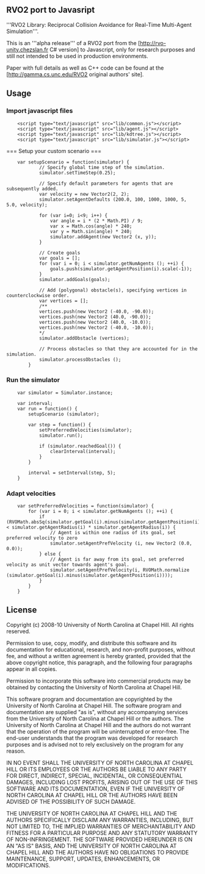 RVO2 port to Javasript
----------------------

'''RVO2 Library: Reciprocal Collision Avoidance for Real-Time Multi-Agent Simulation'''.

This is an '''alpha release''' of a RVO2 port from the [http://rvo-unity.chezslan.fr C# version] to Javascript, only for
research purposes and still not intended to be used in production environments.

Paper with full details as well as C++ code can be found at the [http://gamma.cs.unc.edu/RVO2 original authors' site].

Usage
-----

### Import javascript files

~~~~
	<script type="text/javascript" src="lib/common.js"></script>
	<script type="text/javascript" src="lib/agent.js"></script>
	<script type="text/javascript" src="lib/kdtree.js"></script>
	<script type="text/javascript" src="lib/simulator.js"></script>
~~~~

=== Setup your custom scenario ===

~~~~
	var setupScenario = function(simulator)	{
			// Specify global time step of the simulation.
			simulator.setTimeStep(0.25);
			
			// Specify default parameters for agents that are subsequently added.
			var velocity = new Vector2(2, 2);
			simulator.setAgentDefaults (200.0, 100, 1000, 1000, 5, 5.0, velocity);
			
			for (var i=0; i<9; i++) {
				var angle = i * (2 * Math.PI) / 9;
				var x = Math.cos(angle) * 240;
				var y = Math.sin(angle) * 240;
				simulator.addAgent(new Vector2 (x, y));
 			}
			
			// Create goals
			var goals = [];
			for (var i = 0; i < simulator.getNumAgents (); ++i) {
				goals.push(simulator.getAgentPosition(i).scale(-1));
			}
			simulator.addGoals(goals);
			
			// Add (polygonal) obstacle(s), specifying vertices in counterclockwise order.
			var vertices = [];
			/**
			vertices.push(new Vector2 (-40.0, -90.0));
			vertices.push(new Vector2 (40.0, -90.0));
			vertices.push(new Vector2 (40.0, -10.0));
			vertices.push(new Vector2 (-40.0, -10.0));
			*/
			simulator.addObstacle (vertices);
			
			// Process obstacles so that they are accounted for in the simulation.
			simulator.processObstacles ();
		}
~~~~

### Run the simulator

~~~~
	var simulator = Simulator.instance;
		
	var interval;
	var run = function() {
		setupScenario (simulator);
			
		var step = function() {
			setPreferredVelocities(simulator);
			simulator.run();
				
			if (simulator.reachedGoal()) {
				clearInterval(interval);
			}
		}
			
		interval = setInterval(step, 5);
	}
~~~~

### Adapt velocities

~~~~		
	var setPreferredVelocities = function(simulator) {
		for (var i = 0; i < simulator.getNumAgents (); ++i) {
			if (RVOMath.absSq(simulator.getGoal(i).minus(simulator.getAgentPosition(i))) < simulator.getAgentRadius(i) * simulator.getAgentRadius(i)) {
				// Agent is within one radius of its goal, set preferred velocity to zero
				simulator.setAgentPrefVelocity (i, new Vector2 (0.0, 0.0));
			} else {
				// Agent is far away from its goal, set preferred velocity as unit vector towards agent's goal.
				simulator.setAgentPrefVelocity(i, RVOMath.normalize (simulator.getGoal(i).minus(simulator.getAgentPosition(i))));
			}
		}
	}
~~~~	

License
-------

Copyright (c) 2008-10 University of North Carolina at Chapel Hill. All rights reserved.

Permission to use, copy, modify, and distribute this software and its documentation for educational, research, and non-profit purposes, without fee, and without a written agreement is hereby granted, provided that the above copyright notice, this paragraph, and the following four paragraphs appear in all copies.

Permission to incorporate this software into commercial products may be obtained by contacting the University of North Carolina at Chapel Hill.

This software program and documentation are copyrighted by the University of North Carolina at Chapel Hill. The software program and documentation are supplied "as is", without any accompanying services from the University of North Carolina at Chapel Hill or the authors. The University of North Carolina at Chapel Hill and the authors do not warrant that the operation of the program will be uninterrupted or error-free. The end-user understands that the program was developed for research purposes and is advised not to rely exclusively on the program for any reason.

IN NO EVENT SHALL THE UNIVERSITY OF NORTH CAROLINA AT CHAPEL HILL OR ITS EMPLOYEES OR THE AUTHORS BE LIABLE TO ANY PARTY FOR DIRECT, INDIRECT, SPECIAL, INCIDENTAL, OR CONSEQUENTIAL DAMAGES, INCLUDING LOST PROFITS, ARISING OUT OF THE USE OF THIS SOFTWARE AND ITS DOCUMENTATION, EVEN IF THE UNIVERSITY OF NORTH CAROLINA AT CHAPEL HILL OR THE AUTHORS HAVE BEEN ADVISED OF THE POSSIBILITY OF SUCH DAMAGE.

THE UNIVERSITY OF NORTH CAROLINA AT CHAPEL HILL AND THE AUTHORS SPECIFICALLY DISCLAIM ANY WARRANTIES, INCLUDING, BUT NOT LIMITED TO, THE IMPLIED WARRANTIES OF MERCHANTABILITY AND FITNESS FOR A PARTICULAR PURPOSE AND ANY STATUTORY WARRANTY OF NON-INFRINGEMENT. THE SOFTWARE PROVIDED HEREUNDER IS ON AN "AS IS" BASIS, AND THE UNIVERSITY OF NORTH CAROLINA AT CHAPEL HILL AND THE AUTHORS HAVE NO OBLIGATIONS TO PROVIDE MAINTENANCE, SUPPORT, UPDATES, ENHANCEMENTS, OR MODIFICATIONS. 
